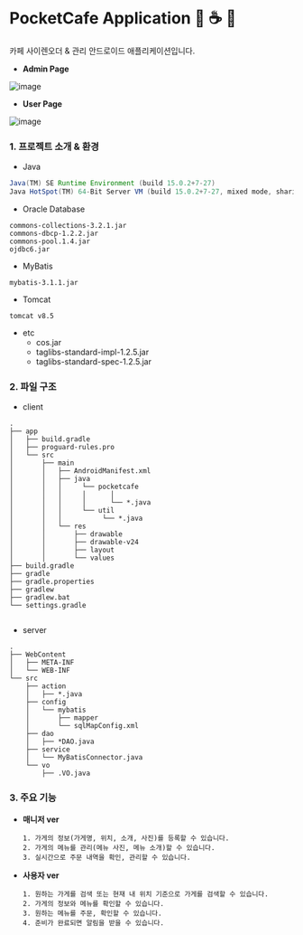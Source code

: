 
# PocketCafe Application 🍰 ☕️ 🍵
카페 사이렌오더 & 관리 안드로이드 애플리케이션입니다.<br>

- <strong>Admin Page</strong>

![image](https://user-images.githubusercontent.com/39934875/113481410-65649400-94d4-11eb-801f-4364b850ee2c.png)

- <strong>User Page</strong>

![image](https://user-images.githubusercontent.com/39934875/113482034-ba55d980-94d7-11eb-951d-7c1048e4feac.png)


### 1. 프로젝트 소개 & 환경
- Java
```java 15.0.2 2021-01-19
Java(TM) SE Runtime Environment (build 15.0.2+7-27)
Java HotSpot(TM) 64-Bit Server VM (build 15.0.2+7-27, mixed mode, sharing)
```
- Oracle Database
```
commons-collections-3.2.1.jar
commons-dbcp-1.2.2.jar
commons-pool.1.4.jar
ojdbc6.jar
```
- MyBatis
```
mybatis-3.1.1.jar
```
- Tomcat
```
tomcat v8.5
```
- etc
  - cos.jar
  - taglibs-standard-impl-1.2.5.jar
  - taglibs-standard-spec-1.2.5.jar

### 2. 파일 구조
- client
```
.
├── app
│   ├── build.gradle
│   ├── proguard-rules.pro
│   └── src
│       ├── main
│       │   ├── AndroidManifest.xml
│       │   ├── java
│       │   │     └── pocketcafe
│       │   │     │      │  
│       │   │     │      └── *.java
│       │   │     └── util
│       │   │          └── *.java
│       │   └── res
│       │       ├── drawable
│       │       ├── drawable-v24
│       │       ├── layout
│       │       └── values
├── build.gradle
├── gradle
├── gradle.properties
├── gradlew
├── gradlew.bat
└── settings.gradle


```
- server
```
.
├── WebContent
│   ├── META-INF
│   └── WEB-INF
└── src
    ├── action
    │   ├── *.java
    ├── config
    │   └── mybatis
    │       ├── mapper
    │       └── sqlMapConfig.xml
    ├── dao
    │   ├── *DAO.java
    ├── service
    │   └── MyBatisConnector.java
    └── vo
        ├── .VO.java
```
 
 ### 3. 주요 기능 
 - <strong>매니저 ver</strong>
   ```
   1. 가게의 정보(가게명, 위치, 소개, 사진)를 등록할 수 있습니다.
   2. 가게의 메뉴를 관리(메뉴 사진, 메뉴 소개)할 수 있습니다.
   3. 실시간으로 주문 내역을 확인, 관리할 수 있습니다.
   ```
   
 - <strong>사용자 ver</strong>
   ```
   1. 원하는 가게를 검색 또는 현재 내 위치 기준으로 가게를 검색할 수 있습니다.
   2. 가게의 정보와 메뉴를 확인할 수 있습니다.
   3. 원하는 메뉴를 주문, 확인할 수 있습니다.
   4. 준비가 완료되면 알림을 받을 수 있습니다.
   ```

